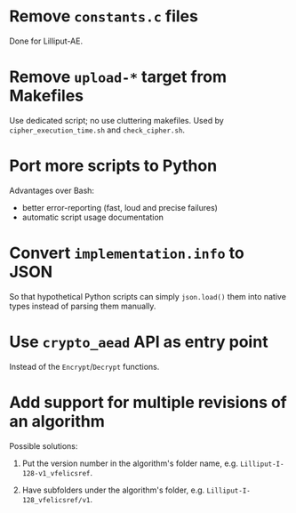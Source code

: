 # Remove `constants.c` files

Done for Lilliput-AE.

# Remove `upload-*` target from Makefiles

Use dedicated script; no use cluttering makefiles. Used by
`cipher_execution_time.sh` and `check_cipher.sh`.

# Port more scripts to Python

Advantages over Bash:

- better error-reporting (fast, loud and precise failures)
- automatic script usage documentation

# Convert `implementation.info` to JSON

So that hypothetical Python scripts can simply `json.load()` them into
native types instead of parsing them manually.

# Use `crypto_aead` API as entry point

Instead of the `Encrypt`/`Decrypt` functions.

# Add support for multiple revisions of an algorithm

Possible solutions:

1. Put the version number in the algorithm's folder name,
   e.g. `Lilliput-I-128-v1_vfelicsref`.

2. Have subfolders under the algorithm's folder,
   e.g. `Lilliput-I-128_vfelicsref/v1`.
